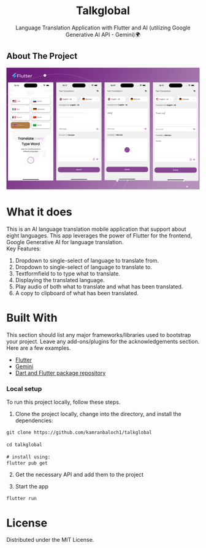 <div align="center">

  <h1 align="center">Talkglobal</h1>

  <p align="center">
    Language Translation Application with Flutter and AI (utilizing Google Generative AI API - Gemini)🌍
    <br />
    
  </p>
</div>

<!-- ABOUT THE PROJECT -->

## About The Project

<img src="assets/images/talkglobal_snippet.png" alt="screenshot" width="" >

# What it does
This is an AI language translation mobile application that support about eight languages. This app leverages the power of Flutter for the frontend, Google Generative AI for language translation.
<br />
Key Features:
1. Dropdown to single-select of language to translate from.
2. Dropdown to single-select of language to translate to.
3. Textformfield to to type what to translate.
4. Displaying the translated language.
5. Play audio of both what to translate and what has been translated.
6. A copy to clipboard of what has been translated.


# Built With
This section should list any major frameworks/libraries used to bootstrap your project. Leave any add-ons/plugins for the acknowledgements section. Here are a few examples.
- [Flutter](https://docs.flutter.dev/get-started/install)
- [Gemini](https://aistudio.google.com/app/apikey)
- [Dart and Flutter package repository](https://pub.dev/)


### Local setup
To run this project locally, follow these steps.
1. Clone the project locally, change into the directory, and install the dependencies:
```
git clone https://github.com/kamranbaloch1/talkglobal

cd talkglobal

# install using:
flutter pub get

```

2. Get the necessary API and add them to the project


4. Start the app

```
flutter run
```
# License
Distributed under the MIT License.
